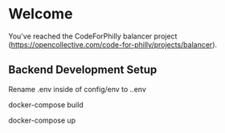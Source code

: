 # Welcome

You've reached the CodeForPhilly balancer project (https://opencollective.com/code-for-philly/projects/balancer).

## Backend Development Setup

Rename .env inside of config/env to ..env

docker-compose build

docker-compose up
